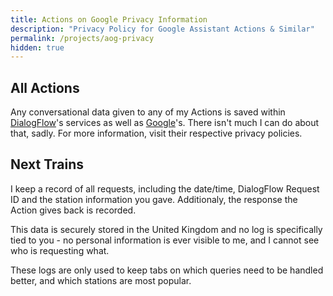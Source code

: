 ```yaml
---
title: Actions on Google Privacy Information
description: "Privacy Policy for Google Assistant Actions & Similar"
permalink: /projects/aog-privacy
hidden: true
---
```


## All Actions

Any conversational data given to any of my Actions is saved within [DialogFlow](https://dialogflow.com/)'s services as well as [Google](https://policies.google.com/privacy)'s. There isn't much I can do about that, sadly. For more information, visit their respective privacy policies.

## Next Trains
I keep a record of all requests, including the date/time, DialogFlow Request ID and the station information you gave. Additionaly, the response the Action gives back is recorded.  

This data is securely stored in the United Kingdom and no log is specifically tied to you - no personal information is ever visible to me, and I cannot see who is requesting what.  

These logs are only used to keep tabs on which queries need to be handled better, and which stations are most popular.  
